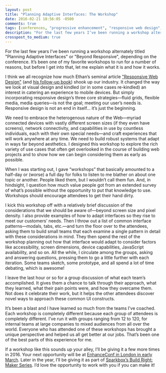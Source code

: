 ```yaml
---
layout: post
title: "Planning Adaptive Interfaces: The Workshop"
date: 2016-02-21 18:56:05 -0500
comments: true
tags: [conferences, "progressive enhancement", "responsive web design", "pattern libraries", empathy, "adaptive web design"]
description: "For the last few years I’ve been running a workshop alternately titled “Planning Adaptive Interfaces” or “Beyond Responsive”, depending on the conference. It’s been one of my favorite workshops to run for a number of reasons, but before I get into that, let me explain what it is and how it works."
crosspost_to_medium: true
---
```


For the last few years I’ve been running a workshop alternately titled "Planning Adaptive Interfaces" or "Beyond Responsive", depending on the conference. It’s been one of my favorite workshops to run for a number of reasons, but before I get into that, let me explain what it is and how it works.

<!-- more -->

I think we all recognize how much Ethan’s seminal article ["Responsive Web Design"](http://alistapart.com/article/responsive-web-design) (and [his follow-up book](https://abookapart.com/products/responsive-web-design)) shook up our industry. It changed the way we look at visual design and kindled (or in some cases re-kindled) an interest in catering an experience to mobile devices. But simply incorporating responsive design’s three core strategies—fluid grids, flexible media, media queries—is not the goal; meeting our user’s needs is. Responsive design is not an end in itself… it’s just the beginning.

We need to embrace the heterogenous nature of the Web—myriad connected devices with vastly different screen sizes (if they even have screens), network connectivity, and capabilities in use by countless individuals, each with their own special needs—and craft experiences that will work anywhere at any time. We need to build robust systems that adapt in ways far beyond aesthetics. I designed this workshop to explore the rich variety of use cases that often get overlooked in the course of building web projects and to show how we can begin considering them as early as possible.

When I was starting out, I gave “workshops” that basically amounted to a half-day or (worse) a full day for folks to listen to me blather on about one topic or another. People liked them, but I wouldn’t call them fun. And, in hindsight, I question how much value people got from an extended survey of what’s possible without the opportunity to put that knowledge to use. Workshops should encourage attendees to get their hand dirty.

I kick this workshop off with a relatively brief discussion of the considerations that we should be aware of—beyond screen size and pixel density. I also provide examples of how to adapt interfaces so they rise to meet our customers’ needs. Then I throw out a list of common interface patterns—modals, tabs, etc.—and turn the floor over to the attendees, asking them to build small teams that each examine a single pattern in detail with these considerations in mind. They then spend the rest of the workshop planning out how that interface would adapt to consider factors like accessibility, screen dimensions, device capabilities, JavaScript availability, and so on. All the while, I circulate among the groups, asking and answering questions, pressing them to go a little further with each iteration. Some teams sketch, some prototype, and all spend a lot of time debating, which is awesome!

I leave the last hour or so for a group discussion of what each team’s accomplished. It gives them a chance to talk through their approach, what they learned, what their pain points were, and how they overcame them. Not does it celebrate their work, but it helps the other attendees discover novel ways to approach these common UI constructs.

It’s been a blast and I have learned so much from the teams I’ve coached. Each workshop is completely different because each group of attendees is completely different. I’ve run it with groups ranging from 12 to 120, for internal teams at large companies to mixed audiences from all over the world. Everyone who has attended one of these workshops has brought a unique perspective and helped us all get better at our jobs. That’s been one of the best parts of this experience for me.

If a workshop like this sounds up your alley, I’ll be giving it a few more times in 2016. Your next opportunity will be at [EnhanceConf in London in early March](http://enhanceconf.com/workshop.html). Later in the year, I’ll be giving it as part of [Sparkbox’s Build Right: Maker Series](https://buildright.io/maker-series/2016/aaron-gustafson). I’d love the opportunity to work with you if you can make it!
